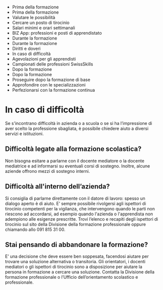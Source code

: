   * Prima della formazione
  * Prima della formazione
  * Valutare le possibilità
  * Cercare un posto di tirocinio
  * Salari minimi e orari settimanali
  * BIZ App: professioni e posti di apprendistato
  * Durante la formazione
  * Durante la formazione
  * Diritti e doveri
  * In caso di difficoltà
  * Agevolazioni per gli apprendisti
  * Campionati delle professioni SwissSkills
  * Dopo la formazione
  * Dopo la formazione
  * Proseguire dopo la formazione di base
  * Approfondire con le specializzazioni
  * Perfezionarsi con la formazione continua

#  In caso di difficoltà

Se s'incontrano difficoltà in azienda o a scuola o se si ha l’impressione di
aver scelto la professione sbagliata, è possibile chiedere aiuto a diversi
servizi e istituzioni.

##  Difficoltà legate alla formazione scolastica?

Non bisogna esitare a parlarne con il docente mediatore o la docente
mediatrice e ad informarsi su eventuali corsi di sostegno. Inoltre, alcune
aziende offrono mezzi di sostegno interni.

##  Difficoltà all'interno dell’azienda?

Si consiglia di parlarne direttamente con il datore di lavoro: spesso un
dialogo aperto è di aiuto. E’ sempre possibile rivolgersi agli ispettori di
tirocinio competenti per la vigilanza, che intervengono quando le parti non
riescono ad accordarsi, ad esempio quando l'azienda o l'apprendista non
adempiono alle esigenze prescritte. Trovi l’elenco e recapiti degli ispettori
di tirocinio sul sito della Divisione della formazione professionale oppure
chiamando allo 091 815 31 00.

##  Stai pensando di abbandonare la formazione?

E’ una decisione che deve essere ben soppesata, facendosi aiutare per trovare
una soluzione alternativa o transitoria. Gli orientatori, i docenti mediatori
o gli ispettori di tirocinio sono a disposizione per aiutare la persona in
formazione a cercare una soluzione. Contatta la Divisione della formazione
professionale o l’Ufficio dell’orientamento scolastico e professionale.

